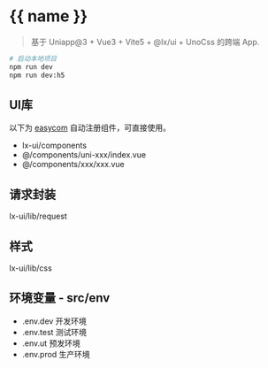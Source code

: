 # {{ name }}

> 基于 Uniapp@3 + Vue3 + Vite5 + @lx/ui + UnoCss 的跨端 App.

```bash
# 启动本地项目
npm run dev
npm run dev:h5
```

## UI库
以下为 [easycom](https://uniapp.dcloud.net.cn/collocation/pages.html#easycom) 自动注册组件，可直接使用。
- lx-ui/components
-  @/components/uni-xxx/index.vue
-  @/components/xxx/xxx.vue

## 请求封装
lx-ui/lib/request

## 样式
lx-ui/lib/css

## 环境变量 - src/env

- .env.dev 开发环境
- .env.test 测试环境
- .env.ut 预发环境
- .env.prod 生产环境

